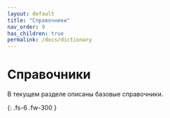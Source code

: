 ```yaml
---
layout: default
title: "Справочники"
nav_order: 9
has_children: true
permalink: /docs/dictionary
---
```


# Справочники

В текущем разделе описаны базовые справочники.

{: .fs-6 .fw-300 }
